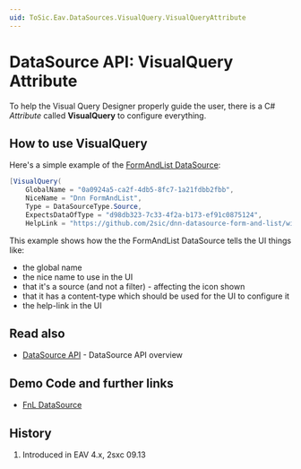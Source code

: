 ```yaml
---
uid: ToSic.Eav.DataSources.VisualQuery.VisualQueryAttribute
---
```

# DataSource API: VisualQuery Attribute

To help the Visual Query Designer properly guide the user, there is a C# _Attribute_ called **VisualQuery** to configure everything. 

## How to use VisualQuery
Here's a simple example of the [FormAndList DataSource](https://github.com/2sic/dnn-datasource-form-and-list): 
```c#
[VisualQuery(
    GlobalName = "0a0924a5-ca2f-4db5-8fc7-1a21fdbb2fbb",
    NiceName = "Dnn FormAndList",
    Type = DataSourceType.Source, 
    ExpectsDataOfType = "d98db323-7c33-4f2a-b173-ef91c0875124",
    HelpLink = "https://github.com/2sic/dnn-datasource-form-and-list/wiki")]  

```

This example shows how the the FormAndList DataSource tells the UI things like:

* the global name
* the nice name to use in the UI
* that it's a source (and not a filter) - affecting the icon shown
* that it has a content-type which should be used for the UI to configure it
* the help-link in the UI

## Read also

* [DataSource API](xref:Specs.DataSources.Api) - DataSource API overview

## Demo Code and further links

* [FnL DataSource](https://github.com/2sic/dnn-datasource-form-and-list)

## History

1. Introduced in EAV 4.x, 2sxc 09.13
